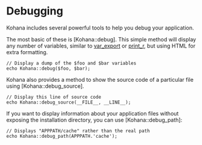 # Debugging

Kohana includes several powerful tools to help you debug your application.

The most basic of these is [Kohana::debug]. This simple method will display any number of variables, similar to [var_export](http://php.net/var_export) or [print_r](http://php.net/print_r), but using HTML for extra formatting.

    // Display a dump of the $foo and $bar variables
    echo Kohana::debug($foo, $bar);

Kohana also provides a method to show the source code of a particular file using [Kohana::debug_source].

    // Display this line of source code
    echo Kohana::debug_source(__FILE__, __LINE__);

If you want to display information about your application files without exposing the installation directory, you can use [Kohana::debug_path]:

    // Displays "APPPATH/cache" rather than the real path
    echo Kohana::debug_path(APPPATH.'cache');
